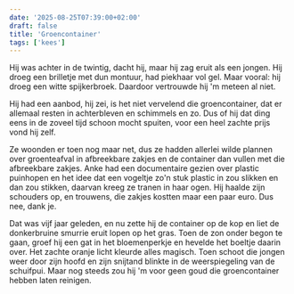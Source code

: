 ```yaml
---
date: '2025-08-25T07:39:00+02:00'
draft: false
title: 'Groencontainer'
tags: ['kees']
---
```


Hij was achter in de twintig, dacht hij, maar hij zag eruit als een jongen. Hij droeg een brilletje met dun montuur, had piekhaar vol gel. Maar vooral: hij droeg een witte spijkerbroek. Daardoor vertrouwde hij 'm meteen al niet.

Hij had een aanbod, hij zei, is het niet vervelend die groencontainer, dat er allemaal resten in achterbleven en schimmels en zo. Dus of hij dat ding eens in de zoveel tijd schoon mocht spuiten, voor een heel zachte prijs vond hij zelf.

Ze woonden er toen nog maar net, dus ze hadden allerlei wilde plannen over groenteafval in afbreekbare zakjes en de container dan vullen met die afbreekbare zakjes. Anke had een documentaire gezien over plastic puinhopen en het idee dat een vogeltje zo'n stuk plastic in zou slikken en dan zou stikken, daarvan kreeg ze tranen in haar ogen. Hij haalde zijn schouders op, en trouwens, die zakjes kostten maar een paar euro. Dus nee, dank je.

Dat was vijf jaar geleden, en nu zette hij de container op de kop en liet de donkerbruine smurrie eruit lopen op het gras. Toen de zon onder begon te gaan, groef hij een gat in het bloemenperkje en hevelde het boeltje daarin over. Het zachte oranje licht kleurde alles magisch. Toen schoot die jongen weer door zijn hoofd en zijn snijtand blinkte in de weerspiegeling van de schuifpui. Maar nog steeds zou hij 'm voor geen goud die groencontainer hebben laten reinigen.
